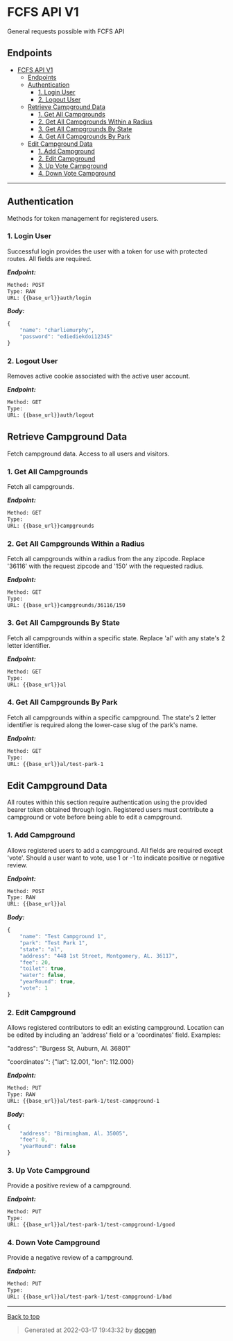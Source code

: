 # FCFS API V1

General requests possible with FCFS API

<!--- If we have only one group/collection, then no need for the "ungrouped" heading -->

## Endpoints

- [FCFS API V1](#fcfs-api-v1)
  - [Endpoints](#endpoints)
  - [Authentication](#authentication)
    - [1. Login User](#1-login-user)
    - [2. Logout User](#2-logout-user)
  - [Retrieve Campground Data](#retrieve-campground-data)
    - [1. Get All Campgrounds](#1-get-all-campgrounds)
    - [2. Get All Campgrounds Within a Radius](#2-get-all-campgrounds-within-a-radius)
    - [3. Get All Campgrounds By State](#3-get-all-campgrounds-by-state)
    - [4. Get All Campgrounds By Park](#4-get-all-campgrounds-by-park)
  - [Edit Campground Data](#edit-campground-data)
    - [1. Add Campground](#1-add-campground)
    - [2. Edit Campground](#2-edit-campground)
    - [3. Up Vote Campground](#3-up-vote-campground)
    - [4. Down Vote Campground](#4-down-vote-campground)

---

## Authentication

Methods for token management for registered users.

### 1. Login User

Successful login provides the user with a token for use with protected routes. All fields are required.

**_Endpoint:_**

```bash
Method: POST
Type: RAW
URL: {{base_url}}auth/login
```

**_Body:_**

```js
{
    "name": "charliemurphy",
    "password": "ediediekdoi12345"
}
```

### 2. Logout User

Removes active cookie associated with the active user account.

**_Endpoint:_**

```bash
Method: GET
Type:
URL: {{base_url}}auth/logout
```

## Retrieve Campground Data

Fetch campground data. Access to all users and visitors.

### 1. Get All Campgrounds

Fetch all campgrounds.

**_Endpoint:_**

```bash
Method: GET
Type:
URL: {{base_url}}campgrounds
```

### 2. Get All Campgrounds Within a Radius

Fetch all campgrounds within a radius from the any zipcode. Replace '36116' with the request zipcode and '150' with the requested radius.

**_Endpoint:_**

```bash
Method: GET
Type:
URL: {{base_url}}campgrounds/36116/150
```

### 3. Get All Campgrounds By State

Fetch all campgrounds within a specific state. Replace 'al' with any state's 2 letter identifier.

**_Endpoint:_**

```bash
Method: GET
Type:
URL: {{base_url}}al
```

### 4. Get All Campgrounds By Park

Fetch all campgrounds within a specific campground. The state's 2 letter identifier is required along the lower-case slug of the park's name.

**_Endpoint:_**

```bash
Method: GET
Type:
URL: {{base_url}}al/test-park-1
```

## Edit Campground Data

All routes within this section require authentication using the provided bearer token obtained through login. Registered users must contribute a campground or vote before being able to edit a campground.

### 1. Add Campground

Allows registered users to add a campground. All fields are required except 'vote'. Should a user want to vote, use 1 or -1 to indicate positive or negative review.

**_Endpoint:_**

```bash
Method: POST
Type: RAW
URL: {{base_url}}al
```

**_Body:_**

```js
{
    "name": "Test Campground 1",
    "park": "Test Park 1",
    "state": "al",
    "address": "448 1st Street, Montgomery, AL. 36117",
    "fee": 20,
    "toilet": true,
    "water": false,
    "yearRound": true,
    "vote": 1
}
```

### 2. Edit Campground

Allows registered contributors to edit an existing campground. Location can be edited by including an 'address' field or a 'coordinates' field. Examples:

"address": "Burgess St, Auburn, Al. 36801"

"coordinates'": {"lat": 12.001, "lon": 112.000}

**_Endpoint:_**

```bash
Method: PUT
Type: RAW
URL: {{base_url}}al/test-park-1/test-campground-1
```

**_Body:_**

```js
{
    "address": "Birmingham, Al. 35005",
    "fee": 0,
    "yearRound": false
}
```

### 3. Up Vote Campground

Provide a positive review of a campground.

**_Endpoint:_**

```bash
Method: PUT
Type:
URL: {{base_url}}al/test-park-1/test-campground-1/good
```

### 4. Down Vote Campground

Provide a negative review of a campground.

**_Endpoint:_**

```bash
Method: PUT
Type:
URL: {{base_url}}al/test-park-1/test-campground-1/bad
```

---

[Back to top](#fcfs-api-v1)

> Generated at 2022-03-17 19:43:32 by [docgen](https://github.com/thedevsaddam/docgen)
